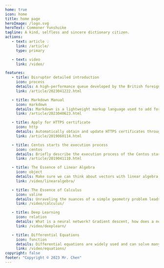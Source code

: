 ```yaml
---
home: true
icon: home
title: home page
heroImage: /logo.svg
heroText: Commoner Yunshuike
tagline: A kind, selfless and sincere dictionary citizen.
actions:
   - text: article 💡
     link: /article/
     type: primary

   - text: video
     link: /video/

features:
   - title: Disruptor detailed introduction
     icon: process
     details: A high-performance queue developed by the British foreign exchange trading company LMAX. 
     link: /article/2023041222.html

   - title: Markdown Manual
     icon: markdown
     details: Markdown is a lightweight markup language used to add formatting and structure to text for easier reading and understanding.
     link: /article/2023040623.html

   - title: Apply for HTTPS certificate
     icon: http
     details: Automatically obtain and update HTTPS certificates through certbot-auto, supporting Alibaba Cloud, Tencent Cloud, and Godaddy.
     link: /article/2019060114.html

   - title: Centos starts the execution process
     icon: centos
     details: Briefly describe the execution process of the Centos startup script.
     link: /article/2019041110.html

   - title: The Essence of Linear Algebra
     icon: object
     details: Make sure we can think about vectors with linear algebra thinking on the same starting line.
     link: /video/linearalgebra/

   - title: The Essence of Calculus
     icon: valine
     details: Unraveling the nuances of a simple geometry problem leads to integration, derivatives, and the Fundamental Theorem of Calculus.
     link: /video/calculus/

   - title: Deep Learning
     icon: relation
     details: What is a neural network? Gradient descent, how does a neural network learn?
     link: /video/deeplearn/

   - title: Differential Equations
     icon: function
     details: Differential equations are widely used and can solve many problems involving derivatives.
     link: /video/equations/
copyright: false
footer: "Copyright © 2023 Mr. Chen"
---
```


